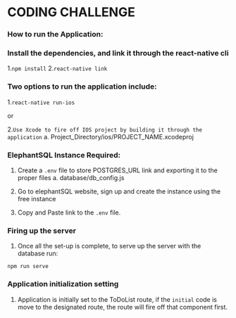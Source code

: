 # CODING CHALLENGE

### How to run the Application:

### Install the dependencies, and link it through the react-native cli
1.```npm install```
2.```react-native link```

### Two options to run the application include:
1.```react-native run-ios```

or

2.```Use Xcode to fire off IOS project by building it through the application```
  a. Project_Directory/ios/PROJECT_NAME.xcodeproj

### ElephantSQL Instance Required:

1. Create a ```.env``` file to store POSTGRES_URL link and exporting it to the proper files
  a. database/db_config.js 

2. Go to elephantSQL website, sign up and create the instance using the free instance
3. Copy and Paste link to the ```.env``` file.

### Firing up the server

1. Once all the set-up is complete, to serve up the server with the database run:

  ```npm run serve```

### Application initialization setting

1. Application is initially set to the ToDoList route, if the ```initial``` code is move to the designated route, the route will fire off that component first.